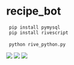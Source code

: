 # recipe_bot


<code> pip install pymysql</code></br>
<code> pip install rivescript </code></br>
<code> python rive_python.py</code>


<image src = "https://github.com/jinhalim/recipe_bot/blob/master/test_image.PNG">
<image src = "https://github.com/jinhalim/recipe_bot/blob/master/food_recipe%EA%B5%AC%ED%98%84.PNG">
  <image src = "https://github.com/jinhalim/recipe_bot/blob/master/big_category(%EC%9D%B4%ED%9B%84%20sub_id%EB%A5%BC%20recipe%20%EC%A0%91%EA%B7%BC%ED%95%98%EA%B2%8C%20%ED%95%A0%EA%B2%83).PNG">
